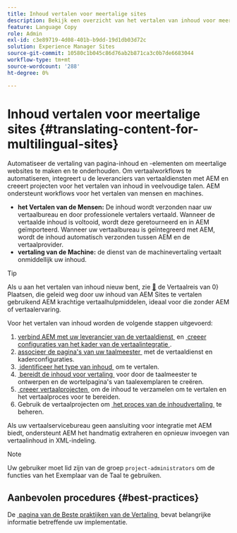 ```yaml
---
title: Inhoud vertalen voor meertalige sites
description: Bekijk een overzicht van het vertalen van inhoud voor meertalige sites.
feature: Language Copy
role: Admin
exl-id: c3e89719-4d08-401b-b9dd-19d1db03d72c
solution: Experience Manager Sites
source-git-commit: 10580c1b045c86d76ab2b871ca3c0b7de6683044
workflow-type: tm+mt
source-wordcount: '288'
ht-degree: 0%

---
```


# Inhoud vertalen voor meertalige sites {#translating-content-for-multilingual-sites}

Automatiseer de vertaling van pagina-inhoud en -elementen om meertalige websites te maken en te onderhouden. Om vertaalworkflows te automatiseren, integreert u de leveranciers van vertaaldiensten met AEM en creeert projecten voor het vertalen van inhoud in veelvoudige talen. AEM ondersteunt workflows voor het vertalen van mensen en machines.

* **het Vertalen van de Mensen:** De inhoud wordt verzonden naar uw vertaalbureau en door professionele vertalers vertaald. Wanneer de vertaalde inhoud is voltooid, wordt deze geretourneerd en in AEM geïmporteerd. Wanneer uw vertaalbureau is geïntegreerd met AEM, wordt de inhoud automatisch verzonden tussen AEM en de vertaalprovider.
* **vertaling van de Machine:** de dienst van de machinevertaling vertaalt onmiddellijk uw inhoud.

>[!TIP]
>
>Als u aan het vertalen van inhoud nieuw bent, zie [&#128279;](/help/journey-sites/translation/overview.md) de Vertaalreis van 0&rbrace; Plaatsen, die geleid weg door uw inhoud van AEM Sites te vertalen gebruikend AEM krachtige vertaalhulpmiddelen, ideaal voor die zonder AEM of vertaalervaring.

Voor het vertalen van inhoud worden de volgende stappen uitgevoerd:

1. [&#x200B; verbind AEM met uw leverancier van de vertaaldienst &#x200B;](integration-framework.md#connecting-to-a-translation-service-provider) en [&#x200B; creeer configuraties van het kader van de vertaalintegratie &#x200B;](integration-framework.md).
1. [&#x200B; associeer de pagina&#39;s van uw taalmeester &#x200B;](integration-framework.md#configuring-pages-for-translation) met de vertaaldienst en kaderconfiguraties.
1. [&#x200B; identificeer het type van inhoud &#x200B;](rules.md) om te vertalen.
1. [&#x200B; bereidt de inhoud voor vertaling &#x200B;](preparation.md) voor door de taalmeester te ontwerpen en de wortelpagina&#39;s van taalexemplaren te creëren.
1. [&#x200B; creeer vertaalprojecten &#x200B;](managing-projects.md) om de inhoud te verzamelen om te vertalen en het vertaalproces voor te bereiden.
1. Gebruik de vertaalprojecten om [&#x200B; het proces van de inhoudvertaling &#x200B;](managing-projects.md) te beheren.

Als uw vertaalservicebureau geen aansluiting voor integratie met AEM biedt, ondersteunt AEM het handmatig extraheren en opnieuw invoegen van vertaalinhoud in XML-indeling.

>[!NOTE]
>
>Uw gebruiker moet lid zijn van de groep `project-administrators` om de functies van het Exemplaar van de Taal te gebruiken.

## Aanbevolen procedures {#best-practices}

De [&#x200B; pagina van de Beste praktijken van de Vertaling &#x200B;](best-practices.md) bevat belangrijke informatie betreffende uw implementatie.
